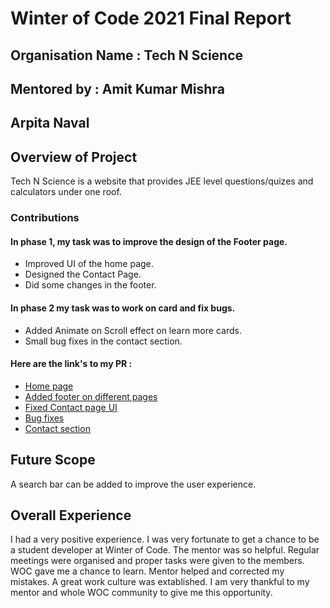 # Winter of Code 2021 Final Report

## Organisation Name : Tech N Science 
## Mentored by : Amit Kumar Mishra
## Arpita Naval

## Overview of Project
Tech N Science is a website that provides JEE level questions/quizes and calculators under one roof.
### Contributions

#### In phase 1, my task was to improve the design of the Footer page.

- Improved UI of the home page.
- Designed the Contact Page. 
- Did some changes in the footer.

#### In phase 2 my task was to work on card and fix bugs.
- Added Animate on Scroll effect on learn more cards.
- Small bug fixes in the contact section.

#### Here are the link's to my PR :
- [Home page](https://github.com/Tech-N-Science/FunwithScience/pull/268)
- [Added footer on different pages](https://github.com/Tech-N-Science/FunwithScience/pull/277)
- [Fixed Contact page UI](https://github.com/Tech-N-Science/FunwithScience/pull/288)
- [Bug fixes](https://github.com/Tech-N-Science/FunwithScience/pull/290)
- [Contact section](https://github.com/Tech-N-Science/FunwithScience/pull/312)


## Future Scope
A search bar can be added to improve the user experience. 

## Overall Experience
I had a very positive experience. I was very fortunate to get a chance to be a student developer at Winter of Code. The mentor was so helpful. Regular meetings were organised and proper tasks were given to the members. WOC gave me a chance to learn. Mentor helped and corrected my mistakes. A great work culture was extablished. I am very thankful to my mentor and whole WOC community to give me this opportunity.

